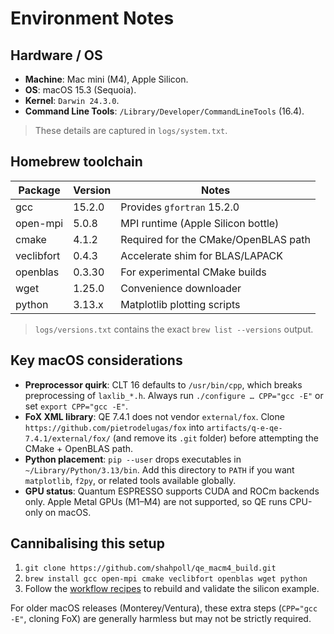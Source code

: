 # Environment Notes

## Hardware / OS

- **Machine**: Mac mini (M4), Apple Silicon.
- **OS**: macOS 15.3 (Sequoia).
- **Kernel**: `Darwin 24.3.0`.
- **Command Line Tools**: `/Library/Developer/CommandLineTools` (16.4).

> These details are captured in `logs/system.txt`.

## Homebrew toolchain

| Package       | Version  | Notes                                  |
|---------------|----------|----------------------------------------|
| gcc           | 15.2.0   | Provides `gfortran` 15.2.0             |
| open-mpi      | 5.0.8    | MPI runtime (Apple Silicon bottle)     |
| cmake         | 4.1.2    | Required for the CMake/OpenBLAS path   |
| veclibfort    | 0.4.3    | Accelerate shim for BLAS/LAPACK        |
| openblas      | 0.3.30   | For experimental CMake builds          |
| wget          | 1.25.0   | Convenience downloader                 |
| python        | 3.13.x   | Matplotlib plotting scripts            |

> `logs/versions.txt` contains the exact `brew list --versions` output.

## Key macOS considerations

- **Preprocessor quirk**: CLT 16 defaults to `/usr/bin/cpp`, which breaks preprocessing of `laxlib_*.h`. Always run `./configure … CPP="gcc -E"` or set `export CPP="gcc -E"`.
- **FoX XML library**: QE 7.4.1 does not vendor `external/fox`. Clone `https://github.com/pietrodelugas/fox` into `artifacts/q-e-qe-7.4.1/external/fox/` (and remove its `.git` folder) before attempting the CMake + OpenBLAS path.
- **Python placement**: `pip --user` drops executables in `~/Library/Python/3.13/bin`. Add this directory to `PATH` if you want `matplotlib`, `f2py`, or related tools available globally.
- **GPU status**: Quantum ESPRESSO supports CUDA and ROCm backends only. Apple Metal GPUs (M1–M4) are not supported, so QE runs CPU-only on macOS.

## Cannibalising this setup

1. `git clone https://github.com/shahpoll/qe_macm4_build.git`
2. `brew install gcc open-mpi cmake veclibfort openblas wget python`
3. Follow the [workflow recipes](Workflow.md) to rebuild and validate the silicon example.

For older macOS releases (Monterey/Ventura), these extra steps (`CPP="gcc -E"`, cloning FoX) are generally harmless but may not be strictly required.
